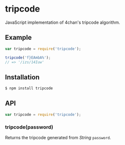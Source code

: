 # tripcode

JavaScript implementation of 4chan's tripcode algorithm.

## Example

``` javascript
var tripcode = require('tripcode');

tripcode('f}EAmbA%');
// => '/izs/14Iuw'
```

## Installation

``` bash
$ npm install tripcode
```

## API

``` javascript
var tripcode = require('tripcode');
```

### tripcode(password)

Returns the tripcode generated from _String_ `password`.